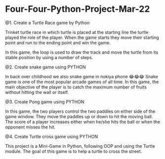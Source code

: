 # Four-Four-Python-Project-Mar-22

@1. Create a Turtle Race game by Python

Trinket turtle race in which turtle is placed at the starting line the turtle played the role of the player. When the game starts they move their starting point and run to the ending point and win the game.

In this game, the loop is used to draw the track and move the turtle from its stable position by using a number of steps.

@2. Create snake game using PYTHON

In back over childhood we also snake game in nokiya phone 😂😂😂
Snake game is one of the most popular arcade games of all time. In this game, the main objective of the player is to catch the maximum number of fruits without hitting the wall or itself. 

@3. Create Pong game using PYTHON

In this game, the two players control the two paddles on either side of the game window. They move the paddles up or down to hit the moving ball. The score of a player increases either when he/she hits the ball or when the opponent misses the hit.

@4. Create Turtle cross game using PYTHON

This project is a Mini-Game in Python, following OOP and using the Turtle module. The goal of this game is to help a turtle to cross the street.
